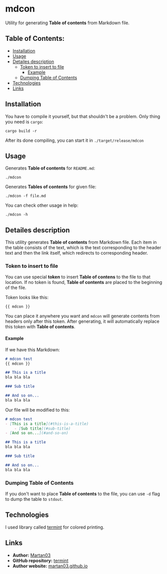 # mdcon

Utility for generating **Table of contents** from Markdown file.

## Table of Contents:
- [Installation](#installation)
- [Usage](#usage)
- [Detailes description](#detailes-description)
    - [Token to insert to file](#token-to-insert-to-file)
        - [Example](#example)
    - [Dumping Table of Contents](#dumping-table-of-contents)
- [Technologies](#technologies)
- [Links](#links)

## Installation
You have to compile it yourself, but that shouldn't be a problem. Only thing
you need is `cargo`:
```
cargo build -r
```
After its done compiling, you can start it in `./target/release/mdcon`

## Usage
Generates **Table of contents** for `README.md`:
```
./mdcon
```

Generates **Tables of contents** for given file:
```
./mdcon -f file.md
```

You can check other usage in help:
```
./mdcon -h
```

## Detailes description
This utility generates **Table of contents** from Markdown file. Each item in
the table consists of the text, which is the text corresponding to the header
text and then the link itself, which redirects to corresponding header.

### Token to insert to file
You can use special **token** to insert **Table of contens** to the file to
that location. If no token is found, **Table of contents** are placed to the
beginning of the file.

Token looks like this:
```
{{ mdcon }}
```
You can place it anywhere you want and `mdcon` will generate contents from
headers only after this token. After generating, it will automatically replace
this token with **Table of contents**.

#### Example
If we have this Markdown:
```markdown
# mdcon test
{{ mdcon }}

## This is a title
bla bla bla

### Sub title

## And so on...
bla bla bla
```

Our file will be modified to this:
```markdown
# mdcon test
- [This is a title](#this-is-a-title)
    - [Sub title](#sub-title)
- [And so on...](#and-so-on)

## This is a title
bla bla bla

### Sub title

## And so on...
bla bla bla
```

### Dumping Table of Contents
If you don't want to place **Table of contents** to the file, you can use `-d`
flag to dump the table to `stdout`.

## Technologies
I used library called [termint](https://crates.io/crates/termint) for colored
printing.

## Links

- **Author:** [Martan03](https://github.com/Martan03)
- **GitHub repository:** [termint](https://github.com/Martan03/mdcon)
- **Author website:** [martan03.github.io](https://martan03.github.io)
